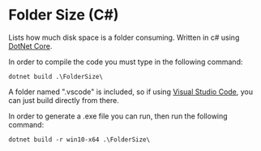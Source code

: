 # Folder Size (C#)
Lists how much disk space is a folder consuming.
Written in c# using [DotNet Core](https://www.microsoft.com/net/learn/get-started/windows).


In order to compile the code you must type in the following command:
```
dotnet build .\FolderSize\
```

A folder named ".vscode" is included, so if using [Visual Studio Code](https://code.visualstudio.com/), you can just build directly from there.

In order to generate a .exe file you can run, then run the following command:
```
dotnet build -r win10-x64 .\FolderSize\
```
